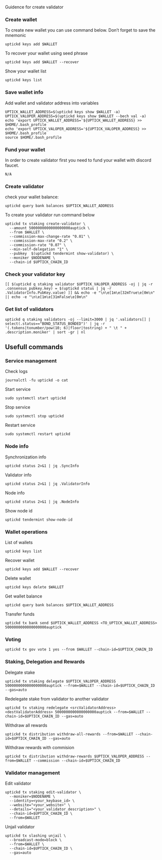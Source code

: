 Guidence for create validator

### Create wallet
To create new wallet you can use command below. Don’t forget to save the mnemonic
```
uptickd keys add $WALLET
```

To recover your wallet using seed phrase
```
uptickd keys add $WALLET --recover
```

Show your wallet list
```
uptickd keys list
```

### Save wallet info
Add wallet and validator address into variables 
```
UPTICK_WALLET_ADDRESS=$(uptickd keys show $WALLET -a)
UPTICK_VALOPER_ADDRESS=$(uptickd keys show $WALLET --bech val -a)
echo 'export UPTICK_WALLET_ADDRESS='${UPTICK_WALLET_ADDRESS} >> $HOME/.bash_profile
echo 'export UPTICK_VALOPER_ADDRESS='${UPTICK_VALOPER_ADDRESS} >> $HOME/.bash_profile
source $HOME/.bash_profile
```

### Fund your wallet
In order to create validator first you need to fund your wallet with discord faucet.
```
N/A
```

### Create validator

check your wallet balance:
```
uptickd query bank balances $UPTICK_WALLET_ADDRESS
```
To create your validator run command below
```
uptickd tx staking create-validator \
  --amount 5000000000000000000auptick \
  --from $WALLET \
  --commission-max-change-rate "0.01" \
  --commission-max-rate "0.2" \
  --commission-rate "0.07" \
  --min-self-delegation "1" \
  --pubkey  $(uptickd tendermint show-validator) \
  --moniker $NODENAME \
  --chain-id $UPTICK_CHAIN_ID
```

### Check your validator key
```
[[ $(uptickd q staking validator $UPTICK_VALOPER_ADDRESS -oj | jq -r .consensus_pubkey.key) = $(uptickd status | jq -r .ValidatorInfo.PubKey.value) ]] && echo -e "\n\e[1m\e[32mTrue\e[0m\n" || echo -e "\n\e[1m\e[31mFalse\e[0m\n"
```

### Get list of validators
```
uptickd q staking validators -oj --limit=3000 | jq '.validators[] | select(.status=="BOND_STATUS_BONDED")' | jq -r '(.tokens|tonumber/pow(10; 6)|floor|tostring) + " \t " + .description.moniker' | sort -gr | nl
```

## Usefull commands
### Service management
Check logs
```
journalctl -fu uptickd -o cat
```

Start service
```
sudo systemctl start uptickd
```

Stop service
```
sudo systemctl stop uptickd
```

Restart service
```
sudo systemctl restart uptickd
```

### Node info
Synchronization info
```
uptickd status 2>&1 | jq .SyncInfo
```

Validator info
```
uptickd status 2>&1 | jq .ValidatorInfo
```

Node info
```
uptickd status 2>&1 | jq .NodeInfo
```

Show node id
```
uptickd tendermint show-node-id
```

### Wallet operations
List of wallets
```
uptickd keys list
```

Recover wallet
```
uptickd keys add $WALLET --recover
```

Delete wallet
```
uptickd keys delete $WALLET
```

Get wallet balance
```
uptickd query bank balances $UPTICK_WALLET_ADDRESS
```

Transfer funds
```
uptickd tx bank send $UPTICK_WALLET_ADDRESS <TO_UPTICK_WALLET_ADDRESS> 5000000000000000000auptick
```

### Voting
```
uptickd tx gov vote 1 yes --from $WALLET --chain-id=$UPTICK_CHAIN_ID
```

### Staking, Delegation and Rewards
Delegate stake
```
uptickd tx staking delegate $UPTICK_VALOPER_ADDRESS 5000000000000000000auptick --from=$WALLET --chain-id=$UPTICK_CHAIN_ID --gas=auto
```

Redelegate stake from validator to another validator
```
uptickd tx staking redelegate <srcValidatorAddress> <destValidatorAddress> 5000000000000000000auptick --from=$WALLET --chain-id=$UPTICK_CHAIN_ID --gas=auto
```

Withdraw all rewards
```
uptickd tx distribution withdraw-all-rewards --from=$WALLET --chain-id=$UPTICK_CHAIN_ID --gas=auto
```

Withdraw rewards with commision
```
uptickd tx distribution withdraw-rewards $UPTICK_VALOPER_ADDRESS --from=$WALLET --commission --chain-id=$UPTICK_CHAIN_ID
```

### Validator management
Edit validator
```
uptickd tx staking edit-validator \
  --moniker=$NODENAME \
  --identity=<your_keybase_id> \
  --website="<your_website>" \
  --details="<your_validator_description>" \
  --chain-id=$UPTICK_CHAIN_ID \
  --from=$WALLET
```

Unjail validator
```
uptickd tx slashing unjail \
  --broadcast-mode=block \
  --from=$WALLET \
  --chain-id=$UPTICK_CHAIN_ID \
  --gas=auto
```
